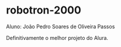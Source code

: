 # robotron-2000


Aluno: João Pedro Soares de Oliveira Passos


Definitivamente o melhor projeto do Alura.
